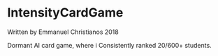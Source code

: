 # IntensityCardGame
Written by Emmanuel Christianos
2018

Dormant AI card game, where i Consistently ranked 20/600+ students.
